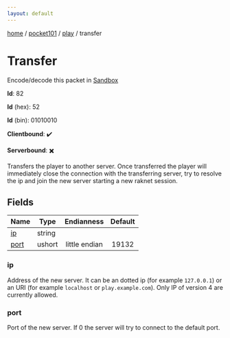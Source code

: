 ```yaml
---
layout: default
---
```


[home](/)  /  [pocket101](/protocol/pocket101)  /  [play](/protocol/pocket101/play)  /  transfer

# Transfer

Encode/decode this packet in [Sandbox](../../../sandbox/pocket101#play.transfer)

**Id**: 82

**Id** (hex): 52

**Id** (bin): 01010010

**Clientbound**: ✔️

**Serverbound**: ✖️

Transfers the player to another server. Once transferred the player will immediately close the connection with the transferring server, try to resolve the ip and join the new server starting a new raknet session.

## Fields

Name | Type | Endianness | Default
---|---|:---:|:---:
[ip](#ip) | string |  | 
[port](#port) | ushort | little endian | 19132

### ip

Address of the new server. It can be an dotted ip (for example `127.0.0.1`) or an URI (for example `localhost` or `play.example.com`). Only IP of version 4 are currently allowed.

### port

Port of the new server. If 0 the server will try to connect to the default port.
